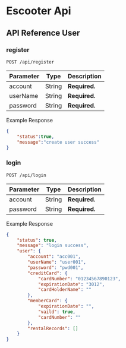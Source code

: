# Escooter Api
## API Reference User

### register
```
POST /api/register
```
| Parameter |  Type  | Description   |
| --------- | :----: | ------------- |
| account   | String | **Required.** |
| userName  | String | **Required.** |
| password  | String | **Required.** |

Example Response
```json
{
    "status":true,
    "message":"create user success"
}
```

### login
```
POST /api/login
```
| Parameter |  Type  | Description   |
| --------- | :----: | ------------- |
| account   | String | **Required.** |
| password  | String | **Required.** |

Example Response
```json
{
    "status": true,
    "message": "login success",
    "user": {
        "account": "acc001",
        "userName": "user001",
        "password": "pwd001",
        "creditCard": {
            "cardNumber": "01234567890123",
            "expirationDate": "3012",
            "cardHolderName": ""
        },
        "memberCard": {
            "expirationDate": "",
            "vaild": true,
            "cardNumber": ""
        },
        "rentalRecords": []
    }
}
```